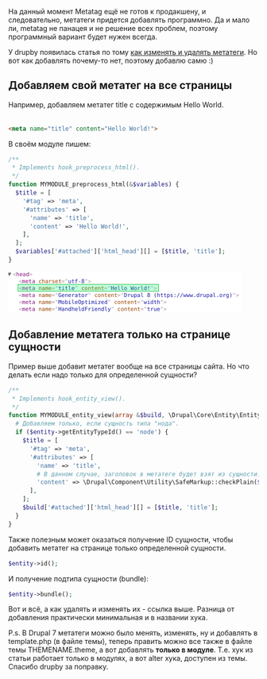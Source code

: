 На данный момент Metatag ещё не готов к продакшену, и следовательно, метатеги
придется добавлять программно. Да и мало ли, metatag не панацея и не решение
всех проблем, поэтому программный вариант будет нужен всегда.

У drupby появилась статья по
тому [как изменять и удалять метатеги](http://drup.by/snippets/drupal-8-udalenie-i-izmenenie-metategov).
Но вот как добавлять почему-то нет, поэтому добавлю самю :)

## Добавляем свой метатег на все страницы

Например, добавляем метатег title с содержимым Hello World.

```html

<meta name="title" content="Hello World!">
```

В своём модуле пишем:

```php
/**
 * Implements hook_preprocess_html().
 */
function MYMODULE_preprocess_html(&$variables) {
  $title = [
    '#tag' => 'meta',
    '#attributes' => [
      'name' => 'title',
      'content' => 'Hello World!',
    ],
  ];
  $variables['#attached']['html_head'][] = [$title, 'title'];
}
```

![Результат](image/1.png)

## Добавление метатега только на странице сущности

Пример выше добавит метатег вообще на все страницы сайта. Но что делать если
надо только для определенной сущности?

```php
/**
 * Implements hook_entity_view().
 */
function MYMODULE_entity_view(array &$build, \Drupal\Core\Entity\EntityInterface $entity, \Drupal\Core\Entity\Display\EntityViewDisplayInterface $display, $view_mode, $langcode) {
  # Добавляем только, если сущность типа "нода".
  if ($entity->getEntityTypeId() == 'node') {
    $title = [
      '#tag' => 'meta',
      '#attributes' => [
        'name' => 'title',
        # В данном случае, заголовок в метатеге будет взят из сущности.
        'content' => \Drupal\Component\Utility\SafeMarkup::checkPlain($entity->title->value),
      ],
    ];
    $build['#attached']['html_head'][] = [$title, 'title'];
  }
}
```

Также полезным может оказаться получение ID сущности, чтобы добавить метатег на
странице только определенной сущности.

```php
$entity->id();
```

И получение подтипа сущности (bundle):

```php
$entity->bundle();
```

Вот и всё, а как удалять и изменять их - ссылка выше. Разница от добавления
практически минимальная и в названии хука.

P.s. В Drupal 7 метатеги можно было менять, изменять, ну и добавлять в
template.php (в файле темы), теперь править можно все также в файле темы
THEMENAME.theme, а вот добавлять **только в модуле**. Т.е. хук из статьи
работает только в модулях, а вот alter хука, доступен из темы. Спасибо drupby за
поправку.
